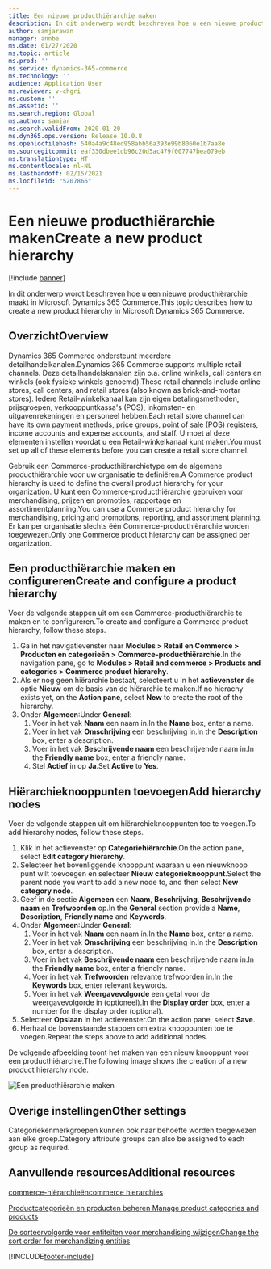 ```yaml
---
title: Een nieuwe producthiërarchie maken
description: In dit onderwerp wordt beschreven hoe u een nieuwe producthiërarchie maakt in Microsoft Dynamics 365 Commerce.
author: samjarawan
manager: annbe
ms.date: 01/27/2020
ms.topic: article
ms.prod: ''
ms.service: dynamics-365-commerce
ms.technology: ''
audience: Application User
ms.reviewer: v-chgri
ms.custom: ''
ms.assetid: ''
ms.search.region: Global
ms.author: samjar
ms.search.validFrom: 2020-01-20
ms.dyn365.ops.version: Release 10.0.8
ms.openlocfilehash: 540a4a9c48ed958abb56a393e99b8060e1b7aa8e
ms.sourcegitcommit: eaf330dbee1db96c20d5ac479f007747bea079eb
ms.translationtype: HT
ms.contentlocale: nl-NL
ms.lasthandoff: 02/15/2021
ms.locfileid: "5207866"
---
```

# <a name="create-a-new-product-hierarchy"></a><span data-ttu-id="b27a0-103">Een nieuwe producthiërarchie maken</span><span class="sxs-lookup"><span data-stu-id="b27a0-103">Create a new product hierarchy</span></span>


[!include [banner](includes/banner.md)]

<span data-ttu-id="b27a0-104">In dit onderwerp wordt beschreven hoe u een nieuwe producthiërarchie maakt in Microsoft Dynamics 365 Commerce.</span><span class="sxs-lookup"><span data-stu-id="b27a0-104">This topic describes how to create a new product hierarchy in Microsoft Dynamics 365 Commerce.</span></span>

## <a name="overview"></a><span data-ttu-id="b27a0-105">Overzicht</span><span class="sxs-lookup"><span data-stu-id="b27a0-105">Overview</span></span>

<span data-ttu-id="b27a0-106">Dynamics 365 Commerce ondersteunt meerdere detailhandelkanalen.</span><span class="sxs-lookup"><span data-stu-id="b27a0-106">Dynamics 365 Commerce supports multiple retail channels.</span></span> <span data-ttu-id="b27a0-107">Deze detailhandelskanalen zijn o.a. online winkels, call centers en winkels (ook fysieke winkels genoemd).</span><span class="sxs-lookup"><span data-stu-id="b27a0-107">These retail channels include online stores, call centers, and retail stores (also known as brick-and-mortar stores).</span></span> <span data-ttu-id="b27a0-108">Iedere Retail-winkelkanaal kan zijn eigen betalingsmethoden, prijsgroepen, verkooppuntkassa's (POS), inkomsten- en uitgavenrekeningen en personeel hebben.</span><span class="sxs-lookup"><span data-stu-id="b27a0-108">Each retail store channel can have its own payment methods, price groups, point of sale (POS) registers, income accounts and expense accounts, and staff.</span></span> <span data-ttu-id="b27a0-109">U moet al deze elementen instellen voordat u een Retail-winkelkanaal kunt maken.</span><span class="sxs-lookup"><span data-stu-id="b27a0-109">You must set up all of these elements before you can create a retail store channel.</span></span> 

<span data-ttu-id="b27a0-110">Gebruik een Commerce-producthiërarchietype om de algemene producthiërarchie voor uw organisatie te definiëren.</span><span class="sxs-lookup"><span data-stu-id="b27a0-110">A Commerce product hierarchy is used to define the overall product hierarchy for your organization.</span></span> <span data-ttu-id="b27a0-111">U kunt een Commerce-producthiërarchie gebruiken voor merchandising, prijzen en promoties, rapportage en assortimentplanning.</span><span class="sxs-lookup"><span data-stu-id="b27a0-111">You can use a Commerce product hierarchy for merchandising, pricing and promotions, reporting, and assortment planning.</span></span> <span data-ttu-id="b27a0-112">Er kan per organisatie slechts één Commerce-producthiërarchie worden toegewezen.</span><span class="sxs-lookup"><span data-stu-id="b27a0-112">Only one Commerce product hierarchy can be assigned per organization.</span></span>

## <a name="create-and-configure-a-product-hierarchy"></a><span data-ttu-id="b27a0-113">Een producthiërarchie maken en configureren</span><span class="sxs-lookup"><span data-stu-id="b27a0-113">Create and configure a product hierarchy</span></span>

<span data-ttu-id="b27a0-114">Voer de volgende stappen uit om een Commerce-producthiërarchie te maken en te configureren.</span><span class="sxs-lookup"><span data-stu-id="b27a0-114">To create and configure a Commerce product hierarchy, follow these steps.</span></span>

1. <span data-ttu-id="b27a0-115">Ga in het navigatievenster naar **Modules \> Retail en Commerce \> Producten en categorieën \> Commerce-producthiërarchie**.</span><span class="sxs-lookup"><span data-stu-id="b27a0-115">In the navigation pane, go to **Modules \> Retail and commerce \> Products and categories \> Commerce product hierarchy**.</span></span>
1. <span data-ttu-id="b27a0-116">Als er nog geen hiërarchie bestaat, selecteert u in het **actievenster** de optie **Nieuw** om de basis van de hiërarchie te maken.</span><span class="sxs-lookup"><span data-stu-id="b27a0-116">If no hierachy exists yet, on the **Action pane**, select **New** to create the root of the hierarchy.</span></span>
1. <span data-ttu-id="b27a0-117">Onder **Algemeen**:</span><span class="sxs-lookup"><span data-stu-id="b27a0-117">Under **General**:</span></span>
    1. <span data-ttu-id="b27a0-118">Voer in het vak **Naam** een naam in.</span><span class="sxs-lookup"><span data-stu-id="b27a0-118">In the **Name** box, enter a name.</span></span>
    1. <span data-ttu-id="b27a0-119">Voer in het vak **Omschrijving** een beschrijving in.</span><span class="sxs-lookup"><span data-stu-id="b27a0-119">In the **Description** box, enter a description.</span></span>
    1. <span data-ttu-id="b27a0-120">Voer in het vak **Beschrijvende naam** een beschrijvende naam in.</span><span class="sxs-lookup"><span data-stu-id="b27a0-120">In the **Friendly name** box, enter a friendly name.</span></span>
    1. <span data-ttu-id="b27a0-121">Stel **Actief** in op **Ja**.</span><span class="sxs-lookup"><span data-stu-id="b27a0-121">Set **Active** to **Yes**.</span></span>

## <a name="add-hierarchy-nodes"></a><span data-ttu-id="b27a0-122">Hiërarchieknooppunten toevoegen</span><span class="sxs-lookup"><span data-stu-id="b27a0-122">Add hierarchy nodes</span></span>

<span data-ttu-id="b27a0-123">Voer de volgende stappen uit om hiërarchieknooppunten toe te voegen.</span><span class="sxs-lookup"><span data-stu-id="b27a0-123">To add hierarchy nodes, follow these steps.</span></span>

1. <span data-ttu-id="b27a0-124">Klik in het actievenster op **Categoriehiërarchie**.</span><span class="sxs-lookup"><span data-stu-id="b27a0-124">On the action pane, select **Edit category hierarchy**.</span></span>
1. <span data-ttu-id="b27a0-125">Selecteer het bovenliggende knooppunt waaraan u een nieuwknoop punt wilt toevoegen en selecteer **Nieuw categorieknooppunt**.</span><span class="sxs-lookup"><span data-stu-id="b27a0-125">Select the parent node you want to add a new node to, and then select **New category node**.</span></span>
1. <span data-ttu-id="b27a0-126">Geef in de sectie **Algemeen** een **Naam**, **Beschrijving**, **Beschrijvende naam** en **Trefwoorden** op.</span><span class="sxs-lookup"><span data-stu-id="b27a0-126">In the **General** section provide a **Name**, **Description**, **Friendly name** and **Keywords**.</span></span>
1. <span data-ttu-id="b27a0-127">Onder **Algemeen**:</span><span class="sxs-lookup"><span data-stu-id="b27a0-127">Under **General**:</span></span>
    1. <span data-ttu-id="b27a0-128">Voer in het vak **Naam** een naam in.</span><span class="sxs-lookup"><span data-stu-id="b27a0-128">In the **Name** box, enter a name.</span></span>
    1. <span data-ttu-id="b27a0-129">Voer in het vak **Omschrijving** een beschrijving in.</span><span class="sxs-lookup"><span data-stu-id="b27a0-129">In the **Description** box, enter a description.</span></span>
    1. <span data-ttu-id="b27a0-130">Voer in het vak **Beschrijvende naam** een beschrijvende naam in.</span><span class="sxs-lookup"><span data-stu-id="b27a0-130">In the **Friendly name** box, enter a friendly name.</span></span>
    1. <span data-ttu-id="b27a0-131">Voer in het vak **Trefwoorden** relevante trefwoorden in.</span><span class="sxs-lookup"><span data-stu-id="b27a0-131">In the **Keywords** box, enter relevant keywords.</span></span>
    1. <span data-ttu-id="b27a0-132">Voer in het vak **Weergavevolgorde** een getal voor de weergavevolgorde in (optioneel).</span><span class="sxs-lookup"><span data-stu-id="b27a0-132">In the **Display order** box, enter a number for the display order (optional).</span></span>
1. <span data-ttu-id="b27a0-133">Selecteer **Opslaan** in het actievenster.</span><span class="sxs-lookup"><span data-stu-id="b27a0-133">On the action pane, select **Save**.</span></span>
1. <span data-ttu-id="b27a0-134">Herhaal de bovenstaande stappen om extra knooppunten toe te voegen.</span><span class="sxs-lookup"><span data-stu-id="b27a0-134">Repeat the steps above to add additional nodes.</span></span>

<span data-ttu-id="b27a0-135">De volgende afbeelding toont het maken van een nieuw knooppunt voor een producthiërarchie.</span><span class="sxs-lookup"><span data-stu-id="b27a0-135">The following image shows the creation of a new product hierarchy node.</span></span>

![Een producthiërarchie maken](media/create-product-hierarchy.png)

## <a name="other-settings"></a><span data-ttu-id="b27a0-137">Overige instellingen</span><span class="sxs-lookup"><span data-stu-id="b27a0-137">Other settings</span></span>

<span data-ttu-id="b27a0-138">Categoriekenmerkgroepen kunnen ook naar behoefte worden toegewezen aan elke groep.</span><span class="sxs-lookup"><span data-stu-id="b27a0-138">Category attribute groups can also be assigned to each group as required.</span></span>  

## <a name="additional-resources"></a><span data-ttu-id="b27a0-139">Aanvullende resources</span><span class="sxs-lookup"><span data-stu-id="b27a0-139">Additional resources</span></span>

[<span data-ttu-id="b27a0-140">commerce-hiërarchieën</span><span class="sxs-lookup"><span data-stu-id="b27a0-140">commerce hierarchies</span></span>](retail-hierarchies.md)

[<span data-ttu-id="b27a0-141">Productcategorieën en producten beheren </span><span class="sxs-lookup"><span data-stu-id="b27a0-141">Manage product categories and products </span></span>](category-management-product-creation.md)

[<span data-ttu-id="b27a0-142">De sorteervolgorde voor entiteiten voor merchandising wijzigen</span><span class="sxs-lookup"><span data-stu-id="b27a0-142">Change the sort order for merchandizing entities</span></span>](custom-order-categories-nav-retail-prod-hierarchy.md)


[!INCLUDE[footer-include](../includes/footer-banner.md)]